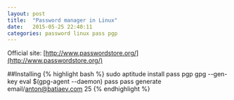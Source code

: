 ```yaml
---
layout: post
title:  "Password manager in Linux"
date:   2015-05-25 22:40:11
categories: password linux pass pgp
---
```

Official site: [http://www.passwordstore.org/](http://www.passwordstore.org/)

##Installing
{% highlight bash %}
sudo aptitude install pass pgp
gpg --gen-key
eval $(gpg-agent --daemon)
pass
pass generate email/anton@batiaev.com 25
{% endhighlight %}